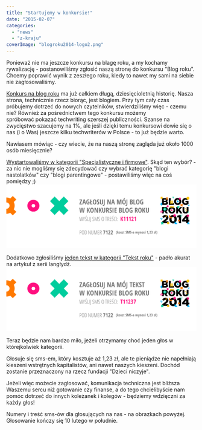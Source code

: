 ```yaml
---
title: "Startujemy w konkursie!"
date: "2015-02-07"
categories:
  - "news"
  - "z-kraju"
coverImage: "blogroku2014-logo2.png"
---
```


Ponieważ nie ma jeszcze konkursu na blagę roku, a my kochamy rywalizację - postanowiliśmy zgłosić naszą stronę do konkursu "Blog roku". Chcemy poprawić wynik z zeszłego roku, kiedy to nawet my sami na siebie nie zagłosowaliśmy.

[Konkurs na blog roku](http://www.blogroku.pl/) ma już całkiem długą, dziesięcioletnią historię. Nasza strona, technicznie rzecz biorąc, jest blogiem. Przy tym cały czas próbujemy dotrzeć do nowych czytelników, stwierdziliśmy więc - czemu nie? Również za pośrednictwem tego konkursu możemy spróbować pokazać techwriting szerszej publiczności. Szanse na zwycięstwo szacujemy na 1%, ale jeśli dzięki temu konkursowi dowie się o nas (i o Was) jeszcze kilku techwriterów w Polsce - to już będzie warto.

Nawiasem mówiąc - czy wiecie, że na naszą stronę zagląda już około 1000 osób miesięcznie?

[Wystartowaliśmy w kategorii "Specjalistyczne i firmowe"](http://www.blogroku.pl/2014/kategorie/-b-techwriter-b-b-pl-b-,8sh,blog.html). Skąd ten wybór? - za nic nie mogliśmy się zdecydować czy wybrać kategorię "blogi nastolatków" czy "blogi parentingowe" - postawiliśmy więc na coś pomiędzy ;) [![Glosuj_blog_roku](images/Glosuj_blog_roku-1024x341.png)](http://techwriter.pl/wp-content/uploads/2015/02/Glosuj_blog_roku.png)

Dodatkowo zgłosiliśmy [jeden tekst w kategorii "Tekst roku"](http://www.blogroku.pl/2014/kategorie/-b-langlydz-b-part-ten,98i,tekst.html) - padło akurat na artykuł z serii langłydż. [![Glosuj_tekst_roku](images/Glosuj_tekst_roku-1024x341.png)](http://techwriter.pl/wp-content/uploads/2015/02/Glosuj_tekst_roku.png)

Teraz będzie nam bardzo miło, jeżeli otrzymamy choć jeden głos w którejkolwiek kategorii.

Głosuje się sms-em, który kosztuje aż 1,23 zł, ale te pieniądze nie napełniają kieszeni wstrętnych kapitalistów, ani nawet naszych kieszeni. Dochód zostanie przeznaczony na rzecz fundacji "Dzieci niczyje".

Jeżeli więc możecie zagłosować, komunikacja techniczna jest bliższa Waszemu sercu niż gotowanie czy finanse, a do tego chcielibyście nam pomóc dotrzeć do innych koleżanek i kolegów - będziemy wdzięczni za każdy głos!

Numery i treść sms-ów dla głosujących na nas - na obrazkach powyżej. Głosowanie kończy się 10 lutego w południe.
